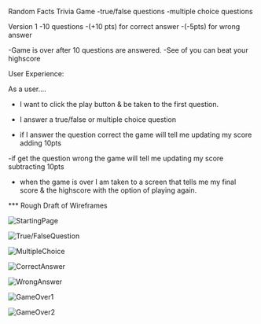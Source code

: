 Random Facts Trivia Game
-true/false questions
-multiple choice questions

Version 1
-10 questions
-(+10 pts) for correct answer
-(-5pts) for wrong answer

-Game is over after 10 questions are answered.
-See of you can beat your highscore




User Experience: 

As a user....

- I want to click the play button & be taken to the first question. 

- I answer a true/false or multiple choice question

- if I answer the question correct the game will tell me updating my score adding 10pts

-if get the question wrong the game will tell me updating my score subtracting 10pts

- when the game is over I am taken to a screen that tells me my final score & the highscore with the option of playing again.


*** Rough Draft of Wireframes

![StartingPage](https://i.imgur.com/mkhN6zk.png)



![True/FalseQuestion](https://i.imgur.com/7R7VRLL.png)

![MultipleChoice](https://imgur.com/qvhmzvx.png)

![CorrectAnswer](https://imgur.com/3fSijoM.png)

![WrongAnswer](https://imgur.com/7o6flCO.png)

![GameOver1](https://imgur.com/51n842h.png)

![GameOver2](https://imgur.com/ACbRfEK.png)
